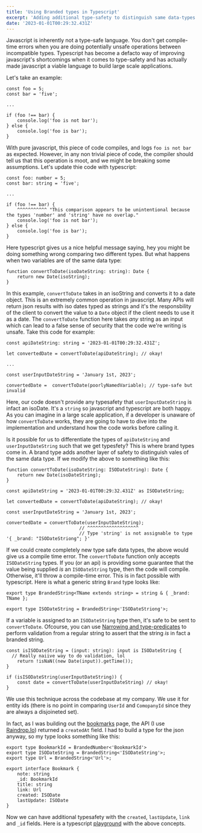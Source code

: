 ```yaml
---
title: 'Using Branded types in Typescript'
excerpt: 'Adding additional type-safety to distinguish same data-types'
date: '2023-01-01T00:29:32.431Z'
---
```


Javascript is inherently not a type-safe language. You don't get compile-time errors when you are doing potentially unsafe operations between incompatible types. Typescript has become a defacto way of improving javascript's shortcomings when it comes to type-safety and has actually made javascript a viable language to build large scale applications.

Let's take an example:

```
const foo = 5;
const bar = 'five';

...

if (foo !== bar) {
	console.log('foo is not bar');
} else {
	console.log('foo is bar');
}
```

With pure javascript, this piece of code compiles, and logs `foo is not bar` as expected. However, in any non trivial piece of code, the compiler should tell us that this operation is moot, and we might be breaking some assumptions. Let's update thie code with typescript:

```
const foo: number = 5;
const bar: string = 'five';

...

if (foo !== bar) {
	^^^^^^^^^^^ "This comparison appears to be unintentional because the types 'number' and 'string' have no overlap."
	console.log('foo is not bar');
} else {
	console.log('foo is bar');
}
```

Here typescript gives us a nice helpful message saying, hey you might be doing something wrong comparing two different types.
But what happens when two variables are of the same data type:

```
function convertToDate(isoDateString: string): Date {
	return new Date(isoString);
}
```

In this example, `convertToDate` takes in an isoString and converts it to a date object. This is an extremely common operation in javascript. Many APIs will return json results with iso dates typed as strings and it's the responsbility of the client to convert the value to a `Date` object if the client needs to use it as a date. The `convertToDate` function here takes _any_ string as an input which can lead to a false sense of security that the code we're writing is unsafe. Take this code for example:

```
const apiDateString: string = '2023-01-01T00:29:32.431Z';

let convertedDate = convertToDate(apiDateString); // okay!

...

const userInputDateString = 'January 1st, 2023';

convertedDate =  convertToDate(poorlyNamedVariable); // type-safe but invalid
```

Here, our code doesn't provide any typesafety that `userInputDateString` is infact an isoDate. It's a `string` so javascript and typescript are both happy. As you can imagine in a large scale application, if a developer is unaware of how `convertToDate` works, they are going to have to dive into the implementation and understand how the code works before calling it.

Is it possible for us to differentiate the types of `apiDateString` and `userInputDateString` such that we get typesfety? This is where brand types come in. A brand type adds another layer of safety to distinguish vales of the same data type. If we modify the above to something like this:

```
function convertToDate(isoDateString: ISODateString): Date {
	return new Date(isoDateString);
}

const apiDateString = '2023-01-01T00:29:32.431Z' as ISODateString;

let convertedDate = convertToDate(apiDateString); // okay!

const userInputDateString = 'January 1st, 2023';

convertedDate = convertToDate(userInputDateString);
                           // ^^^^^^^^^^^^^^^^^^^
                           // Type 'string' is not assignable to type '{ _brand: "ISODateStriong"; }'
```

If we could create completely new type safe data types, the above would give us a compile time error. The `convertToDate` function only accepts `ISODateString` types. If you (or an api) is providing some guarantee that the value being supplied _is_ an `ISODateString` type, then the code will compile. Otherwise, it'll throw a compile-time error. This is in fact possible with typescript. Here is what a generic string `Brand` type looks like:

```
export type BrandedString<TName extends string> = string & { _brand: TName };

export type ISODateString = BrandedString<'ISODateStriong'>;
```

If a variable is assigned to an `ISODateString` type then, it's safe to be sent to `convertToDate`. Ofcourse, you can use [Narrowing and type-predicates](https://www.typescriptlang.org/docs/handbook/2/narrowing.html#using-type-predicates) to perform validation from a regular string to assert that the string _is_ in fact a branded string.

```
const isISODateString = (input: string): input is ISODateString {
  // Really naiive way to do validation, lol
	return !isNaN((new Date(input)).getTime());
}

if (isISODateString(userInputDateString)) {
	const date = convertToDate(userInputDateString) // okay!
}
```

We use this technique across the codebase at my company. We use it for entity ids (there is no point in comparing `UserId` and `ComopanyId` since they are always a disjoineted set).

In fact, as I was building out the [bookmarks](http://www.aamirj.com/bookmarks) page, the API (I use [Raindrop.Io](https://developer.raindrop.io/)) returned a `createdAt` field. I had to build a type for the json anyway, so my type looks something like this:

```
export type BookmarkId = BrandedNumber<'BookmarkId'>
export type ISODateString = BrandedString<'ISODateString'>;
export type Url = BrandedString<'Url'>;

export interface Bookmark {
	note: string
	_id: BookmarkId
	title: string
	link: Url
	created: ISODate
	lastUpdate: ISODate
}
```

Now we can have additional typesafety with the `created`, `lastUpdate`, `link` and `_id` fields. Here is a typescript [playground](https://www.typescriptlang.org/play?ssl=25&ssc=2&pln=19&pc=1#code/KYDwDg9gTgLgBDAnmYcBCUCGA7AJsXAZRigEtsBzAHgBUA5TAW1VBmDwGc4OTyKA+OAF5uvSnABkcAN5wA+gCMseAFxx6TVAF8A3ACg9oSLATJUASUIB5ACKY2xMuJEYc+ImOoByS7fvBHUghKL359PQAzAFdsAGMYIOw4WOCAN2BYGgg7NgAKUg5s-0DKNV8cgM8ASjUKmT0ASChgGCioJOxgAHc4CvzCipKKKv0tAxTsHjhMMFJBz2E4LwAmAAZlgGYAWlWARh3dmlXVlWWAThUN5YA6ABYN3YAtL2mucuLPcIAbFuS0jLYuDqIgm6UyRTyMzmHycwx0cAA9Ai4BAANaYRAAQnGwSmUQ4GXM2DAURg81hiy8ACkcFFMFBEHBdjwADRwNabLzhUEAgjAuB-bBgmBZPr4wnE0nkvgjPQC+UKxVK5WI5EAPQ1mq12q1cpV+oNSPUZiWPFhLwKcGwEHgmA4HFIFGwmAUPwQEFMKCWskUylwagARO8HLxghQA-CtF4cZN4AVg5UKSJ8pKYGozTK1OQSXG3tZpeJpI1mq12nACgw6Llcp0en0vHbcBFGxEvFUqtcKC0aKRmLl26MDKQInB+gmhrlxVAiTmC8MqvUGhMprh-IseeCxQTp6m5wujWiMditEA) with the above concepts.
